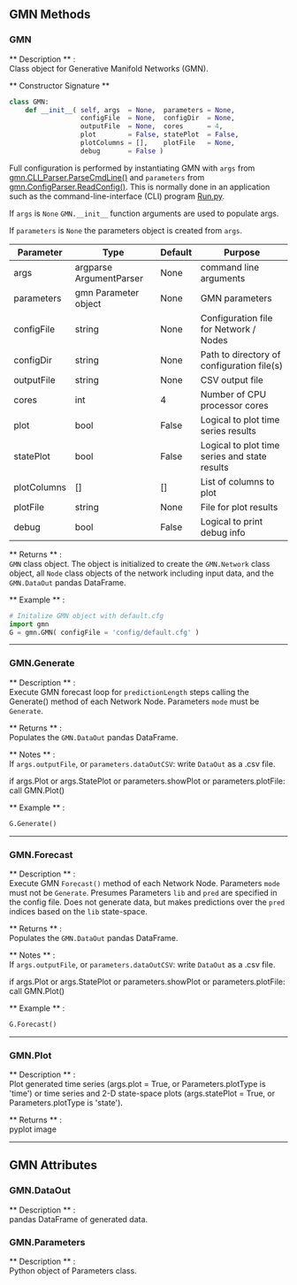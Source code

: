 ## GMN Methods

### <function> GMN </function> 
** Description **  :   
Class object for Generative Manifold Networks (GMN).

** Constructor Signature **
```python
class GMN:
    def __init__( self, args  = None,  parameters = None,
                  configFile  = None,  configDir  = None,
                  outputFile  = None,  cores      = 4, 
                  plot        = False, statePlot  = False, 
                  plotColumns = [],    plotFile   = None,
                  debug       = False )
```

Full configuration is performed by instantiating GMN with `args` from [gmn.CLI_Parser.ParseCmdLine()](https://github.com/NonlinearDynamicsDSU/gmn/blob/master/gmn/CLI_Parser.py) and `parameters` from [gmn.ConfigParser.ReadConfig()](https://github.com/NonlinearDynamicsDSU/gmn/blob/master/gmn/ConfigParser.py). This is normally done in an application such as the command-line-interface (CLI) program [Run.py](https://github.com/NonlinearDynamicsDSU/gmn/blob/master/apps/Run.py).

If `args` is `None` `GMN.__init__` function arguments are used to populate args. 

If `parameters` is `None` the parameters object is created from `args`.

| Parameter | Type | Default | Purpose |
| --------- | ---- | ------- | ------- |
| args        | argparse ArgumentParser | None | command line arguments
| parameters  | gmn Parameter object    | None | GMN parameters
| configFile  | string | None | Configuration file for Network / Nodes |
| configDir   | string | None | Path to directory of configuration file(s) |
| outputFile  | string | None | CSV output file |
| cores       | int    | 4    | Number of CPU processor cores |
| plot        | bool   | False| Logical to plot time series results |
| statePlot   | bool   | False| Logical to plot time series and state results |
| plotColumns | []     | []   | List of columns to plot |
| plotFile    | string | None | File for plot results |
| debug       | bool   | False| Logical to print debug info |

** Returns **  :   
`GMN` class object.  The object is initialized to create the `GMN.Network` class object, all `Node` class objects of the network including input data, and the `GMN.DataOut` pandas DataFrame. 

** Example ** :   
```python
# Initalize GMN object with default.cfg
import gmn
G = gmn.GMN( configFile = 'config/default.cfg' )
```

---

### <function> GMN.Generate </function> 
** Description **  :   
Execute GMN forecast loop for `predictionLength` steps calling the Generate() method of each Network Node. Parameters `mode` must be `Generate`.

** Returns **  :   
Populates the `GMN.DataOut` pandas DataFrame. 

** Notes ** :   
If `args.outputFile`, or `parameters.dataOutCSV`: write `DataOut` as a .csv file.

if args.Plot or args.StatePlot or parameters.showPlot or parameters.plotFile: call GMN.Plot()

** Example ** :   
```python
G.Generate()
```
---

### <function> GMN.Forecast </function> 
** Description **  :   
Execute GMN `Forecast()` method of each Network Node. Parameters `mode` must not be `Generate`. Presumes Parameters `lib` and `pred` are specified in the config file. Does not generate data, but makes predictions over the `pred` indices based on the `lib` state-space.

** Returns **  :   
Populates the `GMN.DataOut` pandas DataFrame. 

** Notes ** :   
If `args.outputFile`, or `parameters.dataOutCSV`: write `DataOut` as a .csv file.

if args.Plot or args.StatePlot or parameters.showPlot or parameters.plotFile: call GMN.Plot()

** Example ** :   
```python
G.Forecast()
```
---

### <function> GMN.Plot </function> 
** Description **  :   
Plot generated time series (args.plot = True, or Parameters.plotType is 'time') or time series and 2-D state-space plots (args.statePlot = True, or Parameters.plotType is 'state').

** Returns **  :   
pyplot image 

---

## GMN Attributes

### GMN.DataOut
** Description **  :   
pandas DataFrame of generated data.

### GMN.Parameters
** Description **  :   
Python object of Parameters class.

